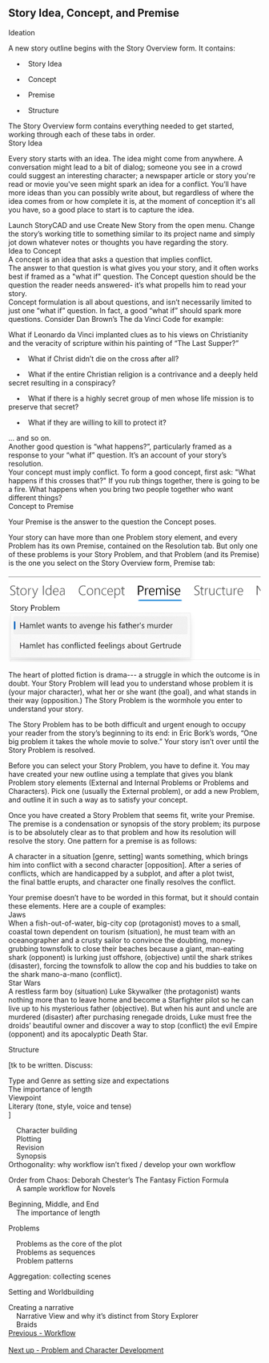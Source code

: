 ## Story Idea, Concept, and Premise ##
Ideation <br/>


A new story outline begins with the Story Overview form. It contains: <br/>

&nbsp;&nbsp;&nbsp;&nbsp;•&nbsp;&nbsp;&nbsp;&nbsp;Story Idea

&nbsp;&nbsp;&nbsp;&nbsp;•&nbsp;&nbsp;&nbsp;&nbsp;Concept

&nbsp;&nbsp;&nbsp;&nbsp;•&nbsp;&nbsp;&nbsp;&nbsp;Premise 

&nbsp;&nbsp;&nbsp;&nbsp;•&nbsp;&nbsp;&nbsp;&nbsp;Structure


The Story Overview form contains everything needed to get started, working through each of these tabs in order. <br/>
Story Idea <br/>

Every story starts with an idea. The idea might come from anywhere.  A conversation might lead to a bit of dialog; someone you see in a crowd could suggest an interesting character; a newspaper article or story you're read or movie you've seen might spark an idea for a conflict.  You’ll have more ideas than you can possibly write about, but regardless of where the idea comes from or how complete it is, at the moment of conception it's all you have, so a good place to start is to capture the idea.  <br/>

Launch StoryCAD and use Create New Story from the open menu. Change the story’s working title to something similar to its project name and simply jot down whatever notes or thoughts you have regarding the story. <br/>
Idea to Concept <br/>
A concept is an idea that asks a question that implies conflict.  <br/>
The answer to that question is what gives you your story, and it often works best if framed as a "what if" question. The Concept question should be the question the reader needs answered- it’s what propells him to read your story. <br/>
Concept formulation is all about questions, and isn’t necessarily limited to just one “what if” question. In fact, a good “what if” should spark more questions.  Consider Dan Brown’s The da Vinci Code for example: <br/>

What if Leonardo da Vinci implanted clues as to his views on Christianity and the veracity of scripture within his painting of “The Last Supper?” <br/>

&nbsp;&nbsp;&nbsp;&nbsp;•&nbsp;&nbsp;&nbsp;&nbsp;What if Christ didn’t die on the cross after all?

&nbsp;&nbsp;&nbsp;&nbsp;•&nbsp;&nbsp;&nbsp;&nbsp;What if the entire Christian religion is a contrivance and a deeply held secret resulting in a conspiracy?

&nbsp;&nbsp;&nbsp;&nbsp;•&nbsp;&nbsp;&nbsp;&nbsp;What if there is a highly secret group of men whose life mission is to preserve that secret?

&nbsp;&nbsp;&nbsp;&nbsp;•&nbsp;&nbsp;&nbsp;&nbsp;What if they are willing to kill to protect it?

... and so on. <br/>
Another good question is  “what happens?”,  particularly framed as a response to your “what if” question. It’s an account of your story’s resolution. <br/>
Your concept must imply conflict. To form a good concept, first ask: "What happens if this crosses that?" If you rub  things together, there is going to be a fire. What happens when you bring two people together who want different things?  <br/>
Concept to Premise <br/>

Your Premise is the answer to the question the Concept poses.   <br/>

Your story can have more than one Problem story element, and every Problem has its own Premise, contained on the Resolution tab. But only one of these problems is your Story Problem, and that Problem  (and its Premise) is the one you select on the Story Overview form, Premise tab: <br/>

![](Clipboard-Image-1.png)

The heart of plotted fiction is drama--- a struggle in which the outcome is in doubt. Your Story Problem will lead you to understand whose problem it is (your major character), what her or she want (the goal), and what stands in their way (opposition.) The Story Problem is the wormhole you enter to understand your story. <br/>

The Story Problem has to be both difficult and urgent enough to occupy your reader from the story’s beginning to its end:  in Eric Bork’s words, “One big problem it takes the whole movie to solve.” Your story isn’t over until the Story Problem is resolved. <br/>

Before you can select your Story Problem, you have to define it. You may have created your new outline using a template that gives you blank Problem story elements (External and Internal Problems or Problems and Characters). Pick one (usually the External problem), or add a new Problem, and outline it in such a way as to satisfy your concept. <br/>

Once you have created a Story Problem that seems fit, write your Premise. The premise is a condensation or synopsis of the story problem; its purpose is to be absolutely clear as to that problem and how its resolution will resolve the story. One pattern for a premise is as follows: <br/>

A character in a situation [genre, setting] wants something, which brings him into conflict with a second character [opposition]. After a series of conflicts, which are handicapped by a subplot, and after a plot twist, the final battle erupts, and character one finally resolves the conflict. <br/>

Your premise doesn’t have to be worded in this format, but it should contain these elements. Here are a couple of examples: <br/>
Jaws <br/>
When a fish-out-of-water, big-city cop (protagonist) moves to a small, coastal town dependent on tourism (situation), he must team with an oceanographer and a crusty sailor to convince the doubting, money-grubbing townsfolk to close their beaches because a giant, man-eating shark (opponent) is lurking just offshore,  (objective) until the shark strikes (disaster), forcing the townsfolk to allow the cop and his buddies to take on the shark mano-a-mano (conflict). <br/>
Star Wars <br/>
A restless farm boy (situation) Luke Skywalker (the protagonist) wants nothing more than to leave home and become a Starfighter pilot so he can live up to his mysterious father (objective). But when his aunt and uncle are murdered (disaster) after purchasing renegade droids, Luke must free the droids’ beautiful owner and discover a way to stop (conflict) the evil Empire (opponent) and its apocalyptic Death Star. <br/>

Structure <br/>

[tk to be written. Discuss: <br/>

Type and Genre as setting size and expectations <br/>
The importance of length <br/>
Viewpoint <br/>
Literary (tone, style, voice and tense) <br/>
] <br/>


&nbsp;&nbsp;&nbsp;&nbsp;Character building <br/>
&nbsp;&nbsp;&nbsp;&nbsp;Plotting <br/>
&nbsp;&nbsp;&nbsp;&nbsp;Revision <br/>
&nbsp;&nbsp;&nbsp;&nbsp;Synopsis <br/>
Orthogonality: why workflow isn’t fixed / develop your own workflow <br/>

Order from Chaos:  Deborah Chester’s The Fantasy Fiction Formula <br/>
&nbsp;&nbsp;&nbsp;&nbsp;A sample workflow for Novels <br/>

Beginning, Middle, and End <br/>
&nbsp;&nbsp;&nbsp;&nbsp;The importance of length <br/>

Problems <br/>

&nbsp;&nbsp;&nbsp;&nbsp;Problems as the core of the plot <br/>
&nbsp;&nbsp;&nbsp;&nbsp;Problems as sequences <br/>
&nbsp;&nbsp;&nbsp;&nbsp;Problem patterns <br/>

Aggregation: collecting scenes <br/>

Setting and Worldbuilding <br/>

Creating a narrative <br/>
&nbsp;&nbsp;&nbsp;&nbsp;Narrative View and why it’s distinct from Story Explorer <br/>
&nbsp;&nbsp;&nbsp;&nbsp;Braids <br/>
[Previous - Workflow](Workflow.md) <br/><br/>
[Next up - Problem and Character Development](Problem_and_Character_Development.md)
